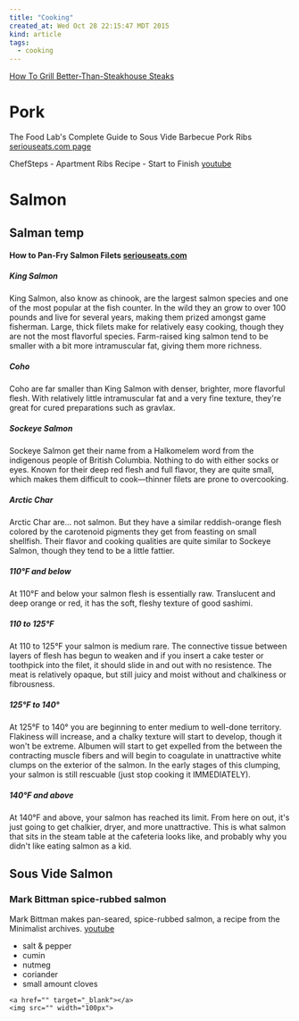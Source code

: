 ```yaml
---
title: "Cooking"
created_at: Wed Oct 28 22:15:47 MDT 2015
kind: article
tags:
  - cooking
---
```


<a href="http://fabweb.org/2015/10/28/how-to-grill-better-than-steakhouse-steaks-an-ultimate-guide/#" target="_blank">How To Grill Better-Than-Steakhouse Steaks</a>


# Pork


The Food Lab's Complete Guide to Sous Vide Barbecue Pork Ribs
<a href="http://www.seriouseats.com/2015/09/the-food-lab-complete-guide-sous-vide-pork-ribs.html" target="_blank">seriouseats.com page</a>

ChefSteps - Apartment Ribs Recipe - Start to Finish
<a href="https://www.youtube.com/watch?v=6KZCkgnwxpI" target="_blank">youtube</a>



# Salmon

## Salman temp

#### How to Pan-Fry Salmon Filets <a href="http://www.seriouseats.com/2012/06/how-to-cook-salmon-pan-fry-fish-food-lab.html" target="_blank">seriouseats.com</a>

##### King Salmon

King Salmon, also know as chinook, are the largest salmon species and one
of the most popular at the fish counter. In the wild they an grow to over
100 pounds and live for several years, making them prized amongst game
fisherman. Large, thick filets make for relatively easy cooking, though
they are not the most flavorful species. Farm-raised king salmon tend to
be smaller with a bit more intramuscular fat, giving them more richness.

##### Coho

Coho are far smaller than King Salmon with denser, brighter, more
flavorful flesh. With relatively little intramuscular fat and a very
fine texture, they're great for cured preparations such as gravlax.

##### Sockeye Salmon

Sockeye Salmon get their name from a Halkomelem word from the indigenous
people of British Columbia. Nothing to do with either socks or eyes. Known
for their deep red flesh and full flavor, they are quite small, which
makes them difficult to cook—thinner filets are prone to overcooking.

##### Arctic Char

Arctic Char are... not salmon. But they have a similar reddish-orange
flesh colored by the carotenoid pigments they get from feasting on
small shellfish. Their flavor and cooking qualities are quite similar
to Sockeye Salmon, though they tend to be a little fattier.

##### 110°F and below

At 110°F and below your salmon flesh is essentially raw. Translucent
and deep orange or red, it has the soft, fleshy texture of good sashimi.

##### 110 to 125°F

At 110 to 125°F your salmon is medium rare. The connective tissue
between layers of flesh has begun to weaken and if you insert a cake
tester or toothpick into the filet, it should slide in and out with no
resistence. The meat is relatively opaque, but still juicy and moist
without and chalkiness or fibrousness.

##### 125°F to 140°

At 125°F to 140° you are beginning to enter medium to well-done
territory. Flakiness will increase, and a chalky texture will start
to develop, though it won't be extreme. Albumen will start to get
expelled from the between the contracting muscle fibers and will begin to
coagulate in unattractive white clumps on the exterior of the salmon. In
the early stages of this clumping, your salmon is still rescuable (just
stop cooking it IMMEDIATELY).

##### 140°F and above

At 140°F and above, your salmon has reached its limit. From here on out,
it's just going to get chalkier, dryer, and more unattractive. This is
what salmon that sits in the steam table at the cafeteria looks like,
and probably why you didn't like eating salmon as a kid.


## Sous Vide Salmon

### Mark Bittman spice-rubbed salmon

Mark Bittman makes pan-seared, spice-rubbed salmon, a recipe from the Minimalist archives.
<a href="https://www.youtube.com/watch?v=3CS0nXCiUy8" target="_blank">youtube</a>

* salt & pepper
* cumin
* nutmeg
* coriander
* small amount cloves


~~~~~~~~~~~~~
<a href="" target="_blank"></a>
<img src="" width="100px">
~~~~~~~~~~~~~

